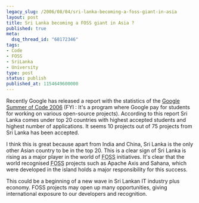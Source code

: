 ```yaml
---
legacy_slug: /2006/08/04/sri-lanka-becoming-a-foss-giant-in-asia
layout: post
title: Sri Lanka becoming a FOSS giant in Asia ?
published: true
meta:
  dsq_thread_id: "68172346"
tags:
- Code
- FOSS
- SriLanka
- University
type: post
status: publish
published_at: 1154649600000
---
```


Recently Google has released a report with the statistics of the <a href="http://code.google.com/soc/GSoC2006Statistics.pdf">Google Summer of Code 2006</a> (FYI : It's a program where Google pay for students for working on various open-source projects). According to this report Sri Lanka comes under top 20 countries with highest accepted students and highest number of applications. It seems 10 projects out of 75 projects from Sri Lanka has been accepted.

I think this is great because apart from India and China, Sri Lanka is the only other Asian country to be in the top 20. This is a clear sign of Sri Lanka is rising as a major player in the world of <acronym title="Free and Open Source Software">FOSS</acronym>  initiatives<!-- google_ad_section_end -->. It's clear that the world recognised <acronym title="Free and Open Source Software">FOSS</acronym> projects such as Apache Axis and Sahana, which were developed in the island  holds a major responsibility for this success.

This could be a beginning of a new wave in Sri Lankan IT industry plus economy. FOSS projects may open up many opportunities, giving international exposure to our developers and recognition.
